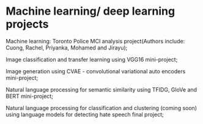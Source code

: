 # Machine learning/ deep learning projects
Machine learning: Toronto Police MCI analysis project(Authors include: Cuong, Rachel, Priyanka, Mohamed and Jirayu);

Image classification and transfer learning using VGG16 mini-project; 

Image generation using CVAE - convolutional variational auto encoders mini-project;

Natural language processing for semantic similarity using TFIDG, GloVe and BERT mini-project;

Natural language processing for classification and clustering (coming soon) using language models for detecting hate speech final project;
